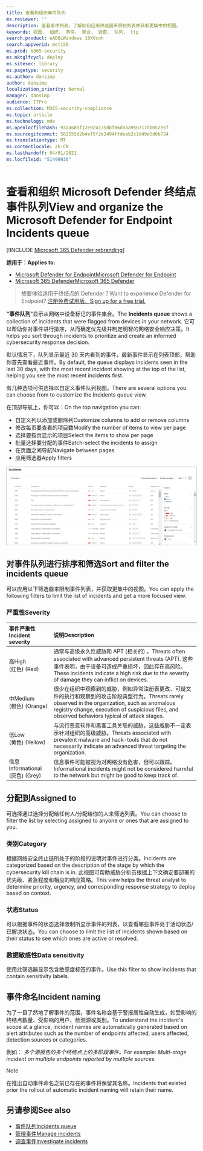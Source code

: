 ```yaml
---
title: 查看和组织事件队列
ms.reviewer: ''
description: 查看事件列表，了解如何应用筛选器来限制列表并获取更集中的视图。
keywords: 视图， 组织， 事件， 聚合， 调查， 队列， ttp
search.product: eADQiWindows 10XVcnh
search.appverid: met150
ms.prod: m365-security
ms.mktglfcycl: deploy
ms.sitesec: library
ms.pagetype: security
ms.author: dansimp
author: dansimp
localization_priority: Normal
manager: dansimp
audience: ITPro
ms.collection: M365-security-compliance
ms.topic: article
ms.technology: mde
ms.openlocfilehash: 93aa685f12e0241758bf86d3aa956717db052e5f
ms.sourcegitcommit: 582555d2b4ef5f2e2494ffdeab2c1d49e5d6b724
ms.translationtype: MT
ms.contentlocale: zh-CN
ms.lasthandoff: 04/01/2021
ms.locfileid: "51499936"
---
```

# <a name="view-and-organize-the-microsoft-defender-for-endpoint-incidents-queue"></a><span data-ttu-id="74544-104">查看和组织 Microsoft Defender 终结点事件队列</span><span class="sxs-lookup"><span data-stu-id="74544-104">View and organize the Microsoft Defender for Endpoint Incidents queue</span></span>

[!INCLUDE [Microsoft 365 Defender rebranding](../../includes/microsoft-defender.md)]

<span data-ttu-id="74544-105">**适用于：**</span><span class="sxs-lookup"><span data-stu-id="74544-105">**Applies to:**</span></span>
- [<span data-ttu-id="74544-106">Microsoft Defender for Endpoint</span><span class="sxs-lookup"><span data-stu-id="74544-106">Microsoft Defender for Endpoint</span></span>](https://go.microsoft.com/fwlink/?linkid=2154037)
- [<span data-ttu-id="74544-107">Microsoft 365 Defender</span><span class="sxs-lookup"><span data-stu-id="74544-107">Microsoft 365 Defender</span></span>](https://go.microsoft.com/fwlink/?linkid=2118804)

> <span data-ttu-id="74544-108">想要体验适用于终结点的 Defender？</span><span class="sxs-lookup"><span data-stu-id="74544-108">Want to experience Defender for Endpoint?</span></span> [<span data-ttu-id="74544-109">注册免费试用版。</span><span class="sxs-lookup"><span data-stu-id="74544-109">Sign up for a free trial.</span></span>](https://www.microsoft.com/microsoft-365/windows/microsoft-defender-atp?ocid=docs-wdatp-pullalerts-abovefoldlink) 

<span data-ttu-id="74544-110">**"事件队列**"显示从网络中设备标记的事件集合。</span><span class="sxs-lookup"><span data-stu-id="74544-110">The **Incidents queue** shows a collection of incidents that were flagged from devices in your network.</span></span> <span data-ttu-id="74544-111">它可以帮助你对事件进行排序，从而确定优先级并制定明智的网络安全响应决策。</span><span class="sxs-lookup"><span data-stu-id="74544-111">It helps you sort through incidents to prioritize and create an informed cybersecurity response decision.</span></span>

<span data-ttu-id="74544-112">默认情况下，队列显示最近 30 天内看到的事件，最新事件显示在列表顶部，帮助你首先查看最近事件。</span><span class="sxs-lookup"><span data-stu-id="74544-112">By default, the queue displays incidents seen in the last 30 days, with the most recent incident showing at the top of the list, helping you see the most recent incidents first.</span></span>

<span data-ttu-id="74544-113">有几种选项可供选择以自定义事件队列视图。</span><span class="sxs-lookup"><span data-stu-id="74544-113">There are several options you can choose from to customize the Incidents queue view.</span></span> 

<span data-ttu-id="74544-114">在顶部导航上，你可以：</span><span class="sxs-lookup"><span data-stu-id="74544-114">On the top navigation you can:</span></span>
- <span data-ttu-id="74544-115">自定义列以添加或删除列</span><span class="sxs-lookup"><span data-stu-id="74544-115">Customize columns to add or remove columns</span></span> 
- <span data-ttu-id="74544-116">修改每页要查看的项目数</span><span class="sxs-lookup"><span data-stu-id="74544-116">Modify the number of items to view per page</span></span>
- <span data-ttu-id="74544-117">选择要按页显示的项目</span><span class="sxs-lookup"><span data-stu-id="74544-117">Select the items to show per page</span></span>
- <span data-ttu-id="74544-118">批量选择要分配的事件</span><span class="sxs-lookup"><span data-stu-id="74544-118">Batch-select the incidents to assign</span></span> 
- <span data-ttu-id="74544-119">在页面之间导航</span><span class="sxs-lookup"><span data-stu-id="74544-119">Navigate between pages</span></span>
- <span data-ttu-id="74544-120">应用筛选器</span><span class="sxs-lookup"><span data-stu-id="74544-120">Apply filters</span></span>

![事件队列的图像](images/atp-incident-queue.png)

## <a name="sort-and-filter-the-incidents-queue"></a><span data-ttu-id="74544-122">对事件队列进行排序和筛选</span><span class="sxs-lookup"><span data-stu-id="74544-122">Sort and filter the incidents queue</span></span>
<span data-ttu-id="74544-123">可以应用以下筛选器来限制事件列表，并获取更集中的视图。</span><span class="sxs-lookup"><span data-stu-id="74544-123">You can apply the following filters to limit the list of incidents and get a more focused view.</span></span>

### <a name="severity"></a><span data-ttu-id="74544-124">严重性</span><span class="sxs-lookup"><span data-stu-id="74544-124">Severity</span></span>

<span data-ttu-id="74544-125">事件严重性</span><span class="sxs-lookup"><span data-stu-id="74544-125">Incident severity</span></span> | <span data-ttu-id="74544-126">说明</span><span class="sxs-lookup"><span data-stu-id="74544-126">Description</span></span>
:---|:---
<span data-ttu-id="74544-127">高</span><span class="sxs-lookup"><span data-stu-id="74544-127">High</span></span> </br><span data-ttu-id="74544-128"> (红色) </span><span class="sxs-lookup"><span data-stu-id="74544-128">(Red)</span></span> | <span data-ttu-id="74544-129">通常与高级永久性威胁和 APT (相关的) 。</span><span class="sxs-lookup"><span data-stu-id="74544-129">Threats often associated with advanced persistent threats (APT).</span></span> <span data-ttu-id="74544-130">这些事件表明，由于设备可造成严重损坏，因此存在高风险。</span><span class="sxs-lookup"><span data-stu-id="74544-130">These incidents indicate a high risk due to the severity of damage they can inflict on devices.</span></span>
<span data-ttu-id="74544-131">中</span><span class="sxs-lookup"><span data-stu-id="74544-131">Medium</span></span> </br><span data-ttu-id="74544-132"> (橙色) </span><span class="sxs-lookup"><span data-stu-id="74544-132">(Orange)</span></span> | <span data-ttu-id="74544-133">很少在组织中观察到的威胁，例如异常注册表更改、可疑文件的执行和观察到的攻击阶段典型行为。</span><span class="sxs-lookup"><span data-stu-id="74544-133">Threats rarely observed in the organization, such as anomalous registry change, execution of suspicious files, and observed behaviors typical of attack stages.</span></span>
<span data-ttu-id="74544-134">低</span><span class="sxs-lookup"><span data-stu-id="74544-134">Low</span></span> </br><span data-ttu-id="74544-135"> (黄色) </span><span class="sxs-lookup"><span data-stu-id="74544-135">(Yellow)</span></span> | <span data-ttu-id="74544-136">与流行恶意软件和黑客工具关联的威胁，这些威胁不一定表示针对组织的高级威胁。</span><span class="sxs-lookup"><span data-stu-id="74544-136">Threats associated with prevalent malware and hack-tools that do not necessarily indicate an advanced threat targeting the organization.</span></span>
<span data-ttu-id="74544-137">信息</span><span class="sxs-lookup"><span data-stu-id="74544-137">Informational</span></span> </br><span data-ttu-id="74544-138"> (灰色) </span><span class="sxs-lookup"><span data-stu-id="74544-138">(Grey)</span></span> | <span data-ttu-id="74544-139">信息事件可能被视为对网络没有危害，但可以跟踪。</span><span class="sxs-lookup"><span data-stu-id="74544-139">Informational incidents might not be considered harmful to the network but might be good to keep track of.</span></span>

## <a name="assigned-to"></a><span data-ttu-id="74544-140">分配到</span><span class="sxs-lookup"><span data-stu-id="74544-140">Assigned to</span></span>
<span data-ttu-id="74544-141">可选择通过选择分配给任何人/分配给你的人来筛选列表。</span><span class="sxs-lookup"><span data-stu-id="74544-141">You can choose to filter the list by selecting assigned to anyone or ones that are assigned to you.</span></span>

### <a name="category"></a><span data-ttu-id="74544-142">类别</span><span class="sxs-lookup"><span data-stu-id="74544-142">Category</span></span>
<span data-ttu-id="74544-143">根据网络安全终止链所处于的阶段的说明对事件进行分类。</span><span class="sxs-lookup"><span data-stu-id="74544-143">Incidents are categorized based on the description of the stage by which the cybersecurity kill chain is in.</span></span> <span data-ttu-id="74544-144">此视图可帮助威胁分析员根据上下文确定要部署的优先级、紧急程度和相应的响应策略。</span><span class="sxs-lookup"><span data-stu-id="74544-144">This view helps the threat analyst to determine priority, urgency, and corresponding response strategy to deploy based on context.</span></span>

### <a name="status"></a><span data-ttu-id="74544-145">状态</span><span class="sxs-lookup"><span data-stu-id="74544-145">Status</span></span>
<span data-ttu-id="74544-146">可以根据事件的状态选择限制所显示事件的列表，以查看哪些事件处于活动状态/已解决状态。</span><span class="sxs-lookup"><span data-stu-id="74544-146">You can choose to limit the list of incidents shown based on their status to see which ones are active or resolved.</span></span>

### <a name="data-sensitivity"></a><span data-ttu-id="74544-147">数据敏感性</span><span class="sxs-lookup"><span data-stu-id="74544-147">Data sensitivity</span></span>
<span data-ttu-id="74544-148">使用此筛选器显示包含敏感度标签的事件。</span><span class="sxs-lookup"><span data-stu-id="74544-148">Use this filter to show incidents that contain sensitivity labels.</span></span>

## <a name="incident-naming"></a><span data-ttu-id="74544-149">事件命名</span><span class="sxs-lookup"><span data-stu-id="74544-149">Incident naming</span></span>

<span data-ttu-id="74544-150">为了一目了然地了解事件的范围，事件名称会基于警报属性自动生成，如受影响的终结点数量、受影响的用户、检测源或类别。</span><span class="sxs-lookup"><span data-stu-id="74544-150">To understand the incident's scope at a glance, incident names are automatically generated based on alert attributes such as the number of endpoints affected, users affected, detection sources or categories.</span></span>

<span data-ttu-id="74544-151">例如： *多个源报告的多个终结点上的多阶段事件。*</span><span class="sxs-lookup"><span data-stu-id="74544-151">For example: *Multi-stage incident on multiple endpoints reported by multiple sources.*</span></span>

> [!NOTE]
> <span data-ttu-id="74544-152">在推出自动事件命名之前已存在的事件将保留其名称。</span><span class="sxs-lookup"><span data-stu-id="74544-152">Incidents that existed prior the rollout of automatic incident naming will retain their name.</span></span>


## <a name="see-also"></a><span data-ttu-id="74544-153">另请参阅</span><span class="sxs-lookup"><span data-stu-id="74544-153">See also</span></span>
- [<span data-ttu-id="74544-154">事件队列</span><span class="sxs-lookup"><span data-stu-id="74544-154">Incidents queue</span></span>](https://docs.microsoft.com/microsoft-365/security/defender-endpoint/view-incidents-queue)
- [<span data-ttu-id="74544-155">管理事件</span><span class="sxs-lookup"><span data-stu-id="74544-155">Manage incidents</span></span>](manage-incidents.md)
- [<span data-ttu-id="74544-156">调查事件</span><span class="sxs-lookup"><span data-stu-id="74544-156">Investigate incidents</span></span>](investigate-incidents.md)

